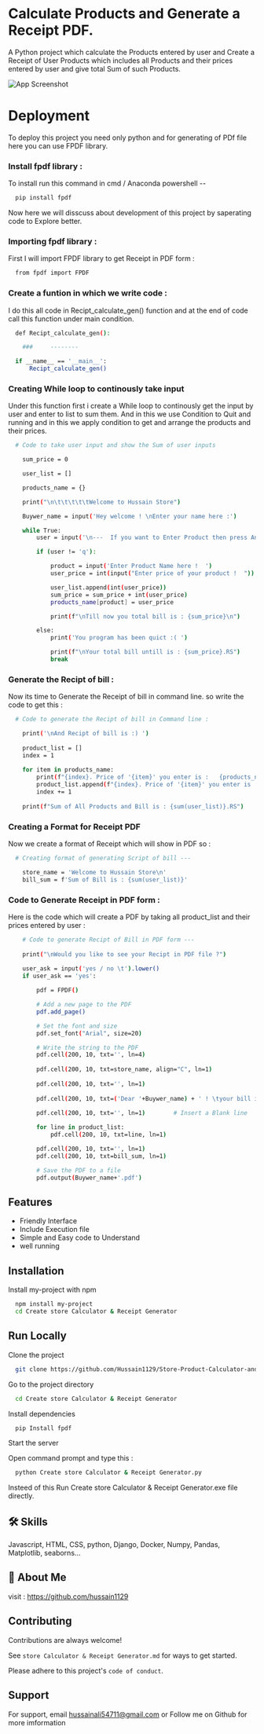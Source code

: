 
# Calculate Products and Generate a Receipt PDF.

A Python project which calculate the Products entered by user and Create a Receipt of User Products which includes all Products and their prices entered by user and give total Sum of such Products.





![App Screenshot](https://www.klippa.com/wp-content/uploads/2022/07/Travel_Expenses_Title.png)


# Deployment

To deploy this project you need only python and for generating of PDf file here you can use FPDF library.

### Install fpdf library :
To install run this command in cmd / Anaconda powershell --

```bash
  pip install fpdf
```
Now here we will disscuss about development of this project by saperating code to Explore better. 

### Importing fpdf library :
First I will import FPDF library to get Receipt in PDF form :

```bash
  from fpdf import FPDF
```

### Create a funtion in which we write code :
I do this all code in Recipt_calculate_gen() function and at the end of code call this function under main condition.
```bash
  def Recipt_calculate_gen():

    ###     --------

  if __name__ == '__main__':
      Recipt_calculate_gen()
```

### Creating While loop to continously take input
Under this function first i create a While loop to continously get the input by user and enter to list to sum them. And in this we use Condition to Quit and running and in this we apply condition to get and arrange the products and their prices.

```bash
  # Code to take user input and show the Sum of user inputs

    sum_price = 0

    user_list = []

    products_name = {}

    print("\n\t\t\t\t\tWelcome to Hussain Store")

    Buywer_name = input('Hey welcome ! \nEnter your name here :')

    while True:
        user = input('\n---  If you want to Enter Product then press Any Key else Press q to Quit  ---  ')

        if (user != 'q'):

            product = input('Enter Product Name here !  ')
            user_price = int(input("Enter price of your product !  "))

            user_list.append(int(user_price))
            sum_price = sum_price + int(user_price)
            products_name[product] = user_price

            print(f"\nTill now you total bill is : {sum_price}\n")

        else:
            print('You program has been quict :( ')

            print(f"\nYour total bill untill is : {sum_price}.RS")
            break
```

### Generate the Recipt of bill :

Now its time to Generate the Receipt of bill in command line. so write the code to get this :

```bash
  # Code to generate the Recipt of bill in Command line :

    print('\nAnd Recipt of bill is :) ')
    
    product_list = []
    index = 1
    
    for item in products_name:
        print(f"{index}. Price of '{item}' you enter is :   {products_name[item]}")
        product_list.append(f"{index}. Price of '{item}' you enter is :   {products_name[item]}\n")
        index += 1
        
    print(f"Sum of All Products and Bill is : {sum(user_list)}.RS")
```

### Creating a Format for Receipt PDF
Now we create a format of Receipt which will show in PDF so :

```bash
  # Creating format of generating Script of bill ---

    store_name = 'Welcome to Hussain Store\n'
    bill_sum = f'Sum of Bill is : {sum(user_list)}'
```

### Code to Generate Receipt in PDF form :

Here is the code which will create a PDF by taking all product_list and their prices entered by user :



```bash
    # Code to generate Recipt of Bill in PDF form ---
    
    print("\nWould you like to see your Recipt in PDF file ?")
    
    user_ask = input('yes / no \t').lower()
    if user_ask == 'yes':

        pdf = FPDF()

        # Add a new page to the PDF
        pdf.add_page()

        # Set the font and size
        pdf.set_font("Arial", size=20)

        # Write the string to the PDF
        pdf.cell(200, 10, txt='', ln=4)
        
        pdf.cell(200, 10, txt=store_name, align="C", ln=1)
        
        pdf.cell(200, 10, txt='', ln=1)
        
        pdf.cell(200, 10, txt=('Dear '+Buywer_name) + ' ! \tyour bill is :', ln=1)
        
        pdf.cell(200, 10, txt='', ln=1)        # Insert a Blank line

        for line in product_list:
            pdf.cell(200, 10, txt=line, ln=1)

        pdf.cell(200, 10, txt='', ln=1)
        pdf.cell(200, 10, txt=bill_sum, ln=1)

        # Save the PDF to a file
        pdf.output(Buywer_name+'.pdf')
  ```
## Features

- Friendly Interface
- Include Execution file
- Simple and Easy code to Understand
- well running


## Installation

Install my-project with npm

```bash
  npm install my-project
  cd Create store Calculator & Receipt Generator
```
    
## Run Locally

Clone the project

```bash
  git clone https://github.com/Hussain1129/Store-Product-Calculator-and-Receipt-generator.git
```

Go to the project directory

```bash
  cd Create store Calculator & Receipt Generator
```

Install dependencies

```bash
  pip Install fpdf
```

Start the server

Open command prompt and type this :
```bash
  python Create store Calculator & Receipt Generator.py
```

Insteed of this Run Create store Calculator & Receipt Generator.exe file directly.

## 🛠 Skills
Javascript, HTML, CSS, python, Django, Docker, Numpy, Pandas, Matplotlib, seaborns...


## 🚀 About Me
visit :  https://github.com/hussain1129


## Contributing

Contributions are always welcome!

See `store Calculator & Receipt Generator.md` for ways to get started.

Please adhere to this project's `code of conduct`.


## Support

For support, email hussainali54711@gmail.com or Follow me on Github for more imformation

